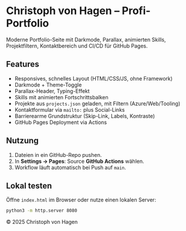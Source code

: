 # Christoph von Hagen – Profi-Portfolio

Moderne Portfolio-Seite mit Darkmode, Parallax, animierten Skills, Projektfiltern, Kontaktbereich und CI/CD für GitHub Pages.

## Features
- Responsives, schnelles Layout (HTML/CSS/JS, ohne Framework)
- Darkmode + Theme-Toggle
- Parallax-Header, Typing-Effekt
- Skills mit animierten Fortschrittsbalken
- Projekte aus `projects.json` geladen, mit Filtern (Azure/Web/Tooling)
- Kontaktformular via `mailto:` plus Social-Links
- Barrierearme Grundstruktur (Skip-Link, Labels, Kontraste)
- GitHub Pages Deployment via Actions

## Nutzung
1. Dateien in ein GitHub-Repo pushen.
2. In **Settings → Pages**: Source **GitHub Actions** wählen.
3. Workflow läuft automatisch bei Push auf `main`.

## Lokal testen
Öffne `index.html` im Browser oder nutze einen lokalen Server:
```bash
python3 -m http.server 8080
```

© 2025 Christoph von Hagen
